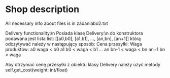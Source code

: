 # Shop description
All necessary info about files is in zadaniabo2.txt 

Delivery functionality:\n
Posiada klasę Delivery:\n
do konstruktora podawana jest lista list:
[[a0,b0], [a1,b1], ..., [an,bn], [an+1]]
którą odczytywać należy w następujący sposób:
Cena przesyłki:      Waga produktów:
a0			waga < b0
a1			b0 < waga < b1
...
an			bn-1 < waga < bn
an+1			bn < waga

Aby otrzymać cenę przesyłki z obiektu klasy Delivery należy użyć metody self.get_cost(weight: int/float)